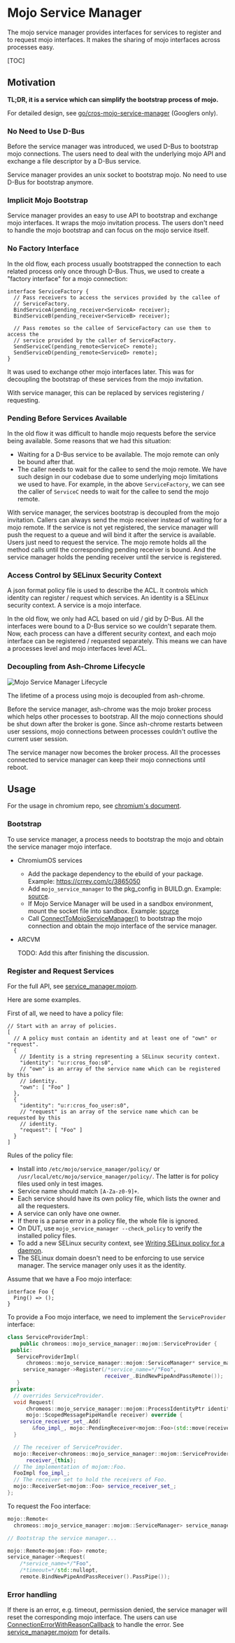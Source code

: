 # Mojo Service Manager

The mojo service manager provides interfaces for services to register and to
request mojo interfaces. It makes the sharing of mojo interfaces across
processes easy.

[TOC]


## Motivation

**TL;DR, it is a service which can simplify the bootstrap process of mojo.**

For detailed design, see
[go/cros-mojo-service-manager](http://go/cros-mojo-service-manager)
(Googlers only).

### No Need to Use D-Bus

Before the service manager was introduced, we used D-Bus to bootstrap mojo
connections. The users need to deal with the underlying mojo API and exchange
a file descriptor by a D-Bus service.

Service manager provides an unix socket to bootstrap mojo. No need to use D-Bus
for bootstrap anymore.

### Implicit Mojo Bootstrap

Service manager provides an easy to use API to bootstrap and exchange mojo
interfaces. It wraps the mojo invitation process. The users don't need to handle
the mojo bootstrap and can focus on the mojo service itself.

### No Factory Interface

In the old flow, each process usually bootstrapped the connection to each
related process only once through D-Bus.
Thus, we used to create a "factory interface" for a mojo connection:

```mojom
interface ServiceFactory {
  // Pass receivers to access the services provided by the callee of
  // ServiceFactory.
  BindServiceA(pending_receiver<ServiceA> receiver);
  BindServiceB(pending_receiver<ServiceB> receiver);

  // Pass remotes so the callee of ServiceFactory can use them to access the
  // service provided by the caller of ServiceFactory.
  SendServiceC(pending_remote<ServiceC> remote);
  SendServiceD(pending_remote<ServiceD> remote);
}
```

It was used to exchange other mojo interfaces later.
This was for decoupling the bootstrap of these services from the mojo
invitation.

With service manager, this can be replaced by services registering / requesting.

### Pending Before Services Available

In the old flow it was difficult to handle mojo requests before the service
being available.
Some reasons that we had this situation:

* Waiting for a D-Bus service to be available. The mojo remote can only be bound
  after that.
* The caller needs to wait for the callee to send the mojo remote.
  We have such design in our codebase due to some underlying mojo limitations we
  used to have.
  For example, in the above `ServiceFactory`, we can see the caller of
  `ServiceC` needs to wait for the callee to send the mojo remote.

With service manager, the services bootstrap is decoupled from the mojo
invitation.
Callers can always send the mojo receiver instead of waiting for a mojo remote.
If the service is not yet registered, the service manager will push the request
to a queue and will bind it after the service is available.
Users just need to request the service. The mojo remote holds all the method
calls until the corresponding pending receiver is bound. And the service manager
holds the pending receiver until the service is registered.

### Access Control by SELinux Security Context

A json format policy file is used to describe the ACL. It controls which
identity can register / request which services.
An identity is a SELinux security context. A service is a mojo interface.

In the old flow, we only had ACL based on uid / gid by D-Bus.
All the interfaces were bound to a D-Bus service so we couldn't separate them.
Now, each process can have a different security context, and each mojo interface
can be registered / requested separately.
This means we can have a processes level and mojo interfaces level ACL.

### Decoupling from Ash-Chrome Lifecycle

![Mojo Service Manager Lifecycle](doc/lifecycle.png)

The lifetime of a process using mojo is decoupled from ash-chrome.

Before the service manager, ash-chrome was the mojo broker process which helps
other processes to bootstrap. All the mojo connections should be shut down after
the broker is gone. Since ash-chrome restarts between user sessions, mojo
connections between processes couldn't outlive the current user session.

The service manager now becomes the broker process. All the processes connected
to service manager can keep their mojo connections until reboot.

## Usage

For the usage in chromium repo, see [chromium's document](https://chromium.googlesource.com/chromium/src/+/HEAD/chromeos/ash/components/mojo_service_manager/README.md).

### Bootstrap

To use service manager, a process needs to bootstrap the mojo and obtain the
service manager mojo interface.

*   ChromiumOS services

    * Add the package dependency to the ebuild of your package. Example:
    https://crrev.com/c/3865050
    * Add `mojo_service_manager` to the pkg_config in BUILD.gn. Example:
    [source](https://source.chromium.org/chromium/chromiumos/platform2/+/main:diagnostics/cros_healthd/system/BUILD.gn;l=21;drc=4c6bc681d5d45e959fe423d6f356d454e8681447).
    * If Mojo Service Manager will be used in a sandbox environment, mount the socket file into sandbox. Example: [source](https://source.chromium.org/chromium/chromiumos/platform2/+/main:diagnostics/cros_healthd/minijail/minijail_configuration.cc;l=66-67;drc=c3d030a92b1a1bb22d9cbde288a5e59b892bfa64)
    * Call [ConnectToMojoServiceManager()](https://source.chromium.org/chromium/chromiumos/platform2/+/main:mojo_service_manager/lib/connect.h;l=20;drc=962798b4d424cd312e6350ec58c635fc73eb3a6b)
    to bootstrap the mojo connection and obtain the mojo interface of the
    service manager.

*   ARCVM

    TODO: Add this after finishing the discussion.

### Register and Request Services

For the full API, see [service_manager.mojom](https://source.chromium.org/chromium/chromiumos/platform2/+/main:mojo_service_manager/lib/mojom/service_manager.mojom).

Here are some examples.

First of all, we need to have a policy file:

```jsonc
// Start with an array of policies.
[
  // A policy must contain an identity and at least one of "own" or "request".
  {
    // Identity is a string representing a SELinux security context.
    "identity": "u:r:cros_foo:s0",
    // "own" is an array of the service name which can be registered by this
    // identity.
    "own": [ "Foo" ]
  },
  {
    "identity": "u:r:cros_foo_user:s0",
    // "request" is an array of the service name which can be requested by this
    // identity.
    "request": [ "Foo" ]
  }
]
```

Rules of the policy file:

*   Install into `/etc/mojo/service_manager/policy/` or
    `/usr/local/etc/mojo/service_manager/policy/`. The latter is for policy
    files used only in test images.
*   Service name should match `[A-Za-z0-9]+`.
*   Each service should have its own policy file, which lists the owner and all
    the requesters.
*   A service can only have one owner.
*   If there is a parse error in a policy file, the whole file is ignored.
*   On DUT, use `mojo_service_manager --check_policy` to verify the installed
    policy files.
*   To add a new SELinux security context, see [Writing SELinux policy for a daemon](https://chromium.googlesource.com/chromiumos/docs/+/HEAD/security/selinux.md#writing-selinux-policy-for-a-daemon).
*   The SELinux domain doesn't need to be enforcing to use service manager. The
    service manager only uses it as the identity.

Assume that we have a Foo mojo interface:

```mojom
interface Foo {
  Ping() => ();
}
```

To provide a Foo mojo interface, we need to implement the `ServiceProvider`
interface:

```cpp
class ServiceProviderImpl:
    public chromeos::mojo_service_manager::mojom::ServiceProvider {
 public:
   ServiceProviderImpl(
      chromeos::mojo_service_manager::mojom::ServiceManager* service_manager) {
     service_manager->Register(/*service_name=*/"Foo",
                               receiver_.BindNewPipeAndPassRemote());
   }
 private:
  // overrides ServiceProvider.
  void Request(
      chromeos::mojo_service_manager::mojom::ProcessIdentityPtr identity,
      mojo::ScopedMessagePipeHandle receiver) override {
    service_receiver_set_.Add(
        &foo_impl_, mojo::PendingReceiver<mojom::Foo>(std::move(receiver)));
  }

  // The receiver of ServiceProvider.
  mojo::Receiver<chromeos::mojo_service_manager::mojom::ServiceProvider>
      receiver_{this};
  // The implementation of mojom::Foo.
  FooImpl foo_impl_;
  // The receiver set to hold the receivers of Foo.
  mojo::ReceiverSet<mojom::Foo> service_receiver_set_;
};
```

To request the Foo interface:

```cpp
mojo::Remote<
  chromeos::mojo_service_manager::mojom::ServiceManager> service_manager;

// Bootstrap the service manager...

mojo::Remote<mojom::Foo> remote;
service_manager->Request(
    /*service_name=*/"Foo",
    /*timeout=*/std::nullopt,
    remote.BindNewPipeAndPassReceiver().PassPipe());
```

### Error handling

If there is an error, e.g. timeout, permission denied, the service manager will
reset the corresponding mojo interface.
The users can use
[ConnectionErrorWithReasonCallback](https://source.chromium.org/chromium/chromium/src/+/main:mojo/public/cpp/bindings/connection_error_callback.h;l=15;drc=8d399817282e3c12ed54eb23ec42a5e418298ec6)
to handle the error.
See [service_manager.mojom](https://source.chromium.org/chromium/chromiumos/platform2/+/main:mojo_service_manager/lib/mojom/service_manager.mojom) for details.
